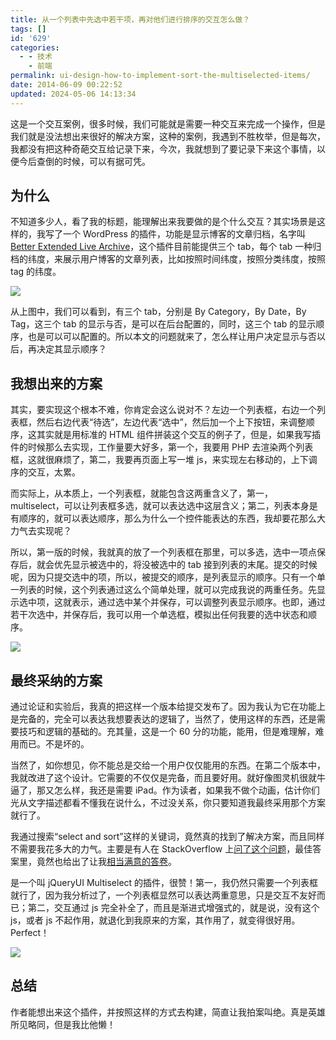 ```yaml
---
title: 从一个列表中先选中若干项，再对他们进行排序的交互怎么做？
tags: []
id: '629'
categories:
  - - 技术
    - 前端
permalink: ui-design-how-to-implement-sort-the-multiselected-items/
date: 2014-06-09 00:22:52
updated: 2024-05-06 14:13:34
---
```

这是一个交互案例，很多时候，我们可能就是需要一种交互来完成一个操作，但是我们就是没法想出来很好的解决方案，这种的案例，我遇到不胜枚举，但是每次，我都没有把这种奇葩交互给记录下来，今次，我就想到了要记录下来这个事情，以便今后查倒的时候，可以有据可凭。

## 为什么

不知道多少人，看了我的标题，能理解出来我要做的是个什么交互？其实场景是这样的，我写了一个 WordPress 的插件，功能是显示博客的文章归档，名字叫 [Better Extended Live Archive](http://wordpress.org/plugins/better-extended-live-archive/)，这个插件目前能提供三个 tab，每个 tab 一种归档的纬度，来展示用户博客的文章列表，比如按照时间纬度，按照分类纬度，按照 tag 的纬度。

![](https://www.evernote.com/shard/s44/sh/5a8993a1-0cdc-4bc2-8052-7e2d44eccde1/b2559deec5cceb48e3df65a4669cfa5b/deep/0/Archives.png)

从上图中，我们可以看到，有三个 tab，分别是 By Category，By Date，By Tag，这三个 tab 的显示与否，是可以在后台配置的，同时，这三个 tab 的显示顺序，也是可以可以配置的。所以本文的问题就来了，怎么样让用户决定显示与否以后，再决定其显示顺序？

## 我想出来的方案

其实，要实现这个根本不难，你肯定会这么说对不？左边一个列表框，右边一个列表框，然后右边代表“待选”，左边代表“选中”，然后加一个上下按钮，来调整顺序，这其实就是用标准的 HTML 组件拼装这个交互的例子了，但是，如果我写插件的时候那么去实现，工作量要大好多，第一个，我要用 PHP 去渲染两个列表框，这就很麻烦了，第二，我要再页面上写一堆 js，来实现左右移动的，上下调序的交互，太累。

而实际上，从本质上，一个列表框，就能包含这两重含义了，第一，multiselect，可以让列表框多选，就可以表达选中这层含义；第二，列表本身是有顺序的，就可以表达顺序，那么为什么一个控件能表达的东西，我却要花那么大力气去实现呢？

所以，第一版的时候，我就真的放了一个列表框在那里，可以多选，选中一项点保存后，就会优先显示被选中的，将没被选中的 tab 接到列表的末尾。提交的时候呢，因为只提交选中的项，所以，被提交的顺序，是列表显示的顺序。只有一个单一列表的时候，这个列表通过这么个简单处理，就可以完成我说的两重任务。先显示选中项，这就表示，通过选中某个并保存，可以调整列表显示顺序。也即，通过若干次选中，并保存后，我可以用一个单选框，模拟出任何我要的选中状态和顺序。

![](https://www.evernote.com/shard/s44/sh/0d7d0e28-2a19-4682-acca-551b9a1543a3/859575d37b0469d781ae451fb1c0b1c8/deep/0/Better-Extended-Live-Archive-Options---Becomin'-Charles---WordPress.png)

## 最终采纳的方案

通过论证和实验后，我真的把这样一个版本给提交发布了。因为我认为它在功能上是完备的，完全可以表达我想要表达的逻辑了，当然了，使用这样的东西，还是需要技巧和逻辑的基础的。充其量，这是一个 60 分的功能，能用，但是难理解，难用而已。不是坏的。

当然了，如你想见，你不能总是交给一个用户仅仅能用的东西。在第二个版本中，我就改进了这个设计。它需要的不仅仅是完备，而且要好用。就好像图灵机很就牛逼了，那又怎么样，我还是需要 iPad。作为读者，如果我不做个动画，估计你们光从文字描述都看不懂我在说什么，不过没关系，你只要知道我最终采用那个方案就行了。

我通过搜索“select and sort”这样的关键词，竟然真的找到了解决方案，而且同样不需要我花多大的力气。主要是有人在 StackOverflow 上[问了这个问题](http://stackoverflow.com/questions/11134417/jquery-ui-sortable-on-select-options)，最佳答案里，竟然也给出了让我[相当满意的答卷](http://jsfiddle.net/QRv6d/)。

是一个叫 jQueryUI Multiselect 的插件，很赞！第一，我仍然只需要一个列表框就行了，因为我分析过了，一个列表框显然可以表达两重意思，只是交互不友好而已；第二，交互通过 js 完全补全了，而且是渐进式增强式的，就是说，没有这个 js，或者 js 不起作用，就退化到我原来的方案，其作用了，就变得很好用。Perfect！

![](https://www.evernote.com/shard/s44/sh/455183a5-3ee4-41b6-91a2-3eeb05100022/37993b9b50e0cb257b2a3098cca980ba/deep/0/Edit-fiddle---JSFiddle.png)

## 总结

作者能想出来这个插件，并按照这样的方式去构建，简直让我拍案叫绝。真是英雄所见略同，但是我比他懒！
